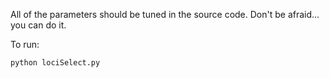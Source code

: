 All of the parameters should be tuned in the source code. Don't be afraid... you can do it.

To run:

<code>python lociSelect.py</code>
